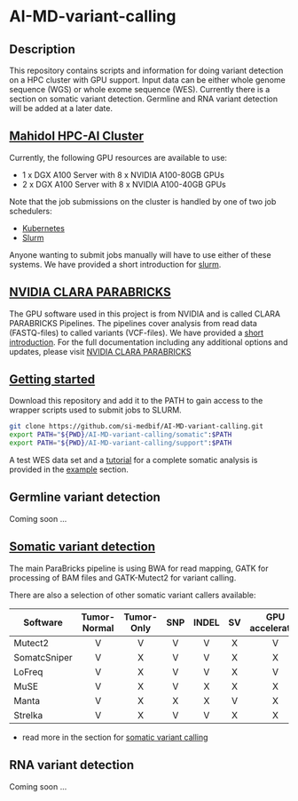 # AI-MD-variant-calling

## Description

This repository contains scripts and information for doing variant detection on a HPC cluster with GPU support. Input data can be either whole genome sequence (WGS) or whole exome sequence (WES). Currently there is a section on somatic variant detection. Germline and RNA variant detection will be added at a later date.

## [Mahidol HPC-AI Cluster](https://github.com/si-medbif/AI-MD-variant-calling/blob/main/documents/hpc-server.md)

Currently, the following GPU resources are available to use:
* 1 x DGX A100 Server with 8 x NVIDIA A100-80GB GPUs
* 2 x DGX A100 Server with 8 x NVIDIA A100-40GB GPUs

Note that the job submissions on the cluster is handled by one of two job schedulers:
* [Kubernetes](https://kubernetes.io/docs/tutorials/)
* [Slurm](https://slurm.schedmd.com/quickstart.html)

Anyone wanting to submit jobs manually will have to use either of these systems. We have provided a short introduction for [slurm](https://github.com/si-medbif/AI-MD-variant-calling/documents/slurm.md).

## [NVIDIA CLARA PARABRICKS](https://docs.nvidia.com/clara/parabricks/3.7.0/index.html)

The GPU software used in this project is from NVIDIA and is called CLARA PARABRICKS Pipelines. The pipelines cover analysis from read data (FASTQ-files) to called variants (VCF-files). We have provided a [short introduction](https://github.com/si-medbif/AI-MD-variant-calling/blob/main/documents/parabricks.md#nvidia-clara-parabricks). For the full documentation including any additional options and updates, please visit [NVIDIA CLARA PARABRICKS](https://docs.nvidia.com/clara/parabricks/3.7.0/index.html)

## [Getting started](https://github.com/si-medbif/AI-MD-variant-calling/example/tutorial.md)

Download this repository and add it to the PATH to gain access to the wrapper scripts used to submit jobs to SLURM.
```bash
git clone https://github.com/si-medbif/AI-MD-variant-calling.git
export PATH="${PWD}/AI-MD-variant-calling/somatic":$PATH
export PATH="${PWD}/AI-MD-variant-calling/support":$PATH
```

A test WES data set and a [tutorial](https://github.com/si-medbif/AI-MD-variant-calling/blob/main/example/tutorial.md) for a complete somatic analysis is provided in the [example](https://github.com/si-medbif/AI-MD-variant-calling/example) section.

## Germline variant detection

Coming soon ...

## [Somatic variant detection](https://github.com/si-medbif/AI-MD-variant-calling/tree/main/somatic#somatic-variant-detection)

The main ParaBricks pipeline is using BWA for read mapping, GATK for processing of BAM files and GATK-Mutect2 for variant calling.

There are also a selection of other somatic variant callers available:

| Software     | Tumor-Normal | Tumor-Only | SNP | INDEL |  SV  | GPU accelerated |
| ------------ | :----------: | :--------: | :-: | :---: | :--: | :-------------: |
| Mutect2      | V            | V          | V   | V     | X    | V               |
| SomatcSniper | V            | X          | V   | V     | X    | X               |
| LoFreq       | V            | X          | V   | V     | X    | V               |
| MuSE         | V            | X          | V   | X     | X    | X               |
| Manta        | V            | X          | X   | X     | V    | X               |
| Strelka      | V            | X          | V   | V     | X    | X               |

- read more in the section for [somatic variant calling](https://github.com/si-medbif/AI-MD-variant-calling/tree/main/somatic#somatic-variant-detection)

## RNA variant detection

Coming soon ...
